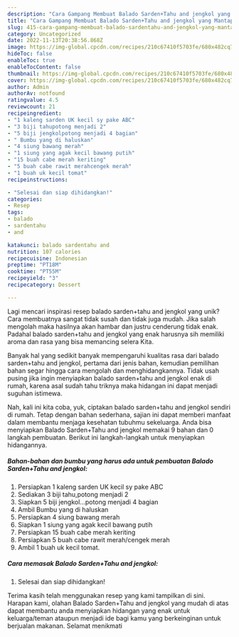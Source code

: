 ```yaml
---
description: "Cara Gampang Membuat Balado Sarden+Tahu and jengkol yang Mantap"
title: "Cara Gampang Membuat Balado Sarden+Tahu and jengkol yang Mantap"
slug: 415-cara-gampang-membuat-balado-sardentahu-and-jengkol-yang-mantap
category: Uncategorized
date: 2022-11-13T20:38:56.868Z
image: https://img-global.cpcdn.com/recipes/210c67410f5703fe/680x482cq70/balado-sardentahu-and-jengkol-foto-resep-utama.jpg
hideToc: false
enableToc: true
enableTocContent: false
thumbnail: https://img-global.cpcdn.com/recipes/210c67410f5703fe/680x482cq70/balado-sardentahu-and-jengkol-foto-resep-utama.jpg
cover: https://img-global.cpcdn.com/recipes/210c67410f5703fe/680x482cq70/balado-sardentahu-and-jengkol-foto-resep-utama.jpg
author: Admin
authorAv: notfound
ratingvalue: 4.5
reviewcount: 21
recipeingredient:
- "1 kaleng sarden UK kecil sy pake ABC"
- "3 biji tahupotong menjadi 2"
- "5 biji jengkolpotong menjadi 4 bagian"
- " Bumbu yang di haluskan"
- "4 siung bawang merah"
- "1 siung yang agak kecil bawang putih"
- "15 buah cabe merah keriting"
- "5 buah cabe rawit merahcengek merah"
- "1 buah uk kecil tomat"
recipeinstructions:

- "Selesai dan siap dihidangkan!"
categories:
- Resep
tags:
- balado
- sardentahu
- and

katakunci: balado sardentahu and 
nutrition: 107 calories
recipecuisine: Indonesian
preptime: "PT18M"
cooktime: "PT55M"
recipeyield: "3"
recipecategory: Dessert

---
```





Lagi mencari inspirasi resep balado sarden+tahu and jengkol yang unik? Cara membuatnya sangat tidak susah dan tidak juga mudah. Jika salah mengolah maka hasilnya akan hambar dan justru cenderung tidak enak. Padahal balado sarden+tahu and jengkol yang enak harusnya sih memiliki aroma dan rasa yang bisa memancing selera Kita.







Banyak hal yang sedikit banyak mempengaruhi kualitas rasa dari balado sarden+tahu and jengkol, pertama dari jenis bahan, kemudian pemilihan bahan segar hingga cara mengolah dan menghidangkannya. Tidak usah pusing jika ingin menyiapkan balado sarden+tahu and jengkol enak di rumah, karena asal sudah tahu triknya maka hidangan ini dapat menjadi suguhan istimewa.






Nah, kali ini kita coba, yuk, ciptakan balado sarden+tahu and jengkol sendiri di rumah. Tetap dengan bahan sederhana, sajian ini dapat memberi manfaat dalam membantu menjaga kesehatan tubuhmu sekeluarga. Anda bisa menyiapkan Balado Sarden+Tahu and jengkol memakai 9 bahan dan 0 langkah pembuatan. Berikut ini langkah-langkah untuk menyiapkan hidangannya.

<!--inarticleads1-->

##### Bahan-bahan dan bumbu yang harus ada untuk pembuatan Balado Sarden+Tahu and jengkol:

1. Persiapkan 1 kaleng sarden UK kecil sy pake ABC
1. Sediakan 3 biji tahu,potong menjadi 2
1. Siapkan 5 biji jengkol...potong menjadi 4 bagian
1. Ambil  Bumbu yang di haluskan
1. Persiapkan 4 siung bawang merah
1. Siapkan 1 siung yang agak kecil bawang putih
1. Persiapkan 15 buah cabe merah keriting
1. Persiapkan 5 buah cabe rawit merah/cengek merah
1. Ambil 1 buah uk kecil tomat.




<!--inarticleads2-->

##### Cara memasak Balado Sarden+Tahu and jengkol:


1. Selesai dan siap dihidangkan!



Terima kasih telah menggunakan resep yang kami tampilkan di sini. Harapan kami, olahan Balado Sarden+Tahu and jengkol yang mudah di atas dapat membantu anda menyiapkan hidangan yang enak untuk keluarga/teman ataupun menjadi ide bagi kamu yang berkeinginan untuk berjualan makanan. Selamat menikmati
